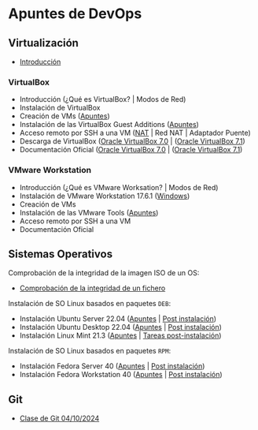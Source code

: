 # Apuntes de DevOps

## Virtualización

* [Introducción](./apuntes/virtualizacion/intro-virtualizacion.md)

### VirtualBox

* Introducción (¿Qué es VirtualBox? | Modos de Red)
* Instalación de VirtualBox
* Creación de VMs ([Apuntes](./apuntes/virtualizacion/vbox-vm-create.md))
* Instalación de las VirtualBox Guest Additions ([Apuntes](./apuntes/virtualizacion/vbox-gas-install.md))
* Acceso remoto por SSH a una VM ([NAT](./apuntes/virtualizacion/vbox-ssh-access.md) | Red NAT | Adaptador Puente)
* Descarga de VirtualBox ([Oracle VirtualBox 7.0](https://www.virtualbox.org/wiki/Download_Old_Builds_7_0) | ([Oracle VirtualBox 7.1](https://www.virtualbox.org/wiki/Downloads))
* Documentación Oficial ([Oracle VirtualBox 7.0](https://docs.oracle.com/en/virtualization/virtualbox/7.0/user/index.html) | ([Oracle VirtualBox 7.1](https://docs.oracle.com/en/virtualization/virtualbox/7.1/user/index.html))

### VMware Workstation

* Introducción (¿Qué es VMware Worksation? | Modos de Red)
* Instalación de VMware Workstation 17.6.1 ([Windows](./apuntes/virtualizacion/vmware-workstation17.6.1-install.md))
* Creación de VMs
* Instalación de las VMware Tools ([Apuntes](./apuntes/virtualizacion/vmware-tools-install.md))
* Acceso remoto por SSH a una VM
* Documentación Oficial

## Sistemas Operativos

Comprobación de la integridad de la imagen ISO de un OS:

* [Comprobación de la integridad de un fichero](./apuntes/os/integrity-check.md)

Instalación de SO Linux basados en paquetes `DEB`:

* Instalación Ubuntu Server 22.04 ([Apuntes](./apuntes/os/ub-server22.04-install.md) | [Post instalación](./apuntes/os/ub-server22.04-post-install.md))
* Instalación Ubuntu Desktop 22.04 ([Apuntes](./apuntes/os/ub-desktop22.04-install.md) | [Post instalación](./apuntes/os/ub-desktop22.04-post-install.md))
* Instalación Linux Mint 21.3 ([Apuntes](./apuntes/os/linux-mint21.3-install.md) | [Tareas post-instalación](./apuntes/os/linux-mint21.3-post-install.md))

Instalación de SO Linux basados en paquetes `RPM`:

* Instalación Fedora Server 40 ([Apuntes](./apuntes/os/fd-server40-install.md) | [Post instalación](./apuntes/os/fd-server40-post-install.md))
* Instalación Fedora Workstation 40 ([Apuntes](./apuntes/os/fd-workstation40-install.md) | [Post instalación](./apuntes/os/fd-workstation40-post-install.md))

## Git

* [Clase de Git 04/10/2024](./apuntes/git/clase-git-20241003.md)

